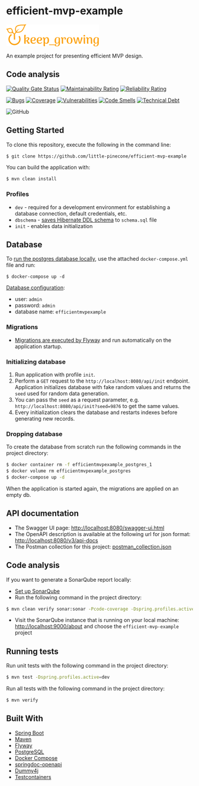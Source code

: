 # efficient-mvp-example

[![keep_growing logo](readme-images/logo_250x60.png)](https://keepgrowing.in/)

An example project for presenting efficient MVP design.

## Code analysis

[![Quality Gate Status](https://sonarcloud.io/api/project_badges/measure?project=little-pinecone_efficient-mvp-example&metric=alert_status)](https://sonarcloud.io/dashboard?id=little-pinecone_efficient-mvp-example)
[![Maintainability Rating](https://sonarcloud.io/api/project_badges/measure?project=little-pinecone_efficient-mvp-example&metric=sqale_rating)](https://sonarcloud.io/dashboard?id=little-pinecone_efficient-mvp-example)
[![Reliability Rating](https://sonarcloud.io/api/project_badges/measure?project=little-pinecone_efficient-mvp-example&metric=reliability_rating)](https://sonarcloud.io/dashboard?id=little-pinecone_efficient-mvp-example)

[![Bugs](https://sonarcloud.io/api/project_badges/measure?project=little-pinecone_efficient-mvp-example&metric=bugs)](https://sonarcloud.io/dashboard?id=little-pinecone_efficient-mvp-example)
[![Coverage](https://sonarcloud.io/api/project_badges/measure?project=little-pinecone_efficient-mvp-example&metric=coverage)](https://sonarcloud.io/dashboard?id=little-pinecone_efficient-mvp-example)
[![Vulnerabilities](https://sonarcloud.io/api/project_badges/measure?project=little-pinecone_efficient-mvp-example&metric=vulnerabilities)](https://sonarcloud.io/dashboard?id=little-pinecone_efficient-mvp-example)
[![Code Smells](https://sonarcloud.io/api/project_badges/measure?project=little-pinecone_efficient-mvp-example&metric=code_smells)](https://sonarcloud.io/dashboard?id=little-pinecone_efficient-mvp-example)
[![Technical Debt](https://sonarcloud.io/api/project_badges/measure?project=little-pinecone_efficient-mvp-example&metric=sqale_index)](https://sonarcloud.io/dashboard?id=little-pinecone_efficient-mvp-example)

![GitHub](https://img.shields.io/github/license/little-pinecone/efficient-mvp-example)

## Getting Started

To clone this repository, execute the following in the command line:

```bash
$ git clone https://github.com/little-pinecone/efficient-mvp-example
```

You can build the application with:

```bash
$ mvn clean install
```

### Profiles

* `dev` - required for a development environment for establishing a database connection, default credentials, etc.
* `dbschema` - [saves Hibernate DDL schema](https://keepgrowing.in/tools/save-hibernate-ddl-schema-to-a-file/)
  to `schema.sql` file
* `init` - enables data initialization

## Database

To [run the postgres database locally](https://keepgrowing.in/tools/set-up-a-postgresql-database-with-docker/), use the
attached `docker-compose.yml` file and run:

```
$ docker-compose up -d
```

[Database configuration](https://keepgrowing.in/java/springboot/add-a-postgresql-database-to-your-spring-boot-project/):

* user: `admin`
* password: `admin`
* database name: `efficientmvpexample`

### Migrations

* [Migrations are executed by Flyway](https://keepgrowing.in/java/springboot/add-flyway-migrations-to-your-spring-boot-project/)
  and run automatically on the application startup.

### Initializing database

1. Run application with profile `init`.
2. Perform a `GET` request to the `http://localhost:8080/api/init` endpoint. Application initializes database with fake
   random values and returns the `seed` used for random data generation.
3. You can pass the `seed` as a request parameter, e.g. `http://localhost:8080/api/init?seed=9876` to get the same
   values.
4. Every initialization clears the database and restarts indexes before generating new records.

### Dropping database

To create the database from scratch run the following commands in the project directory:

```bash
$ docker container rm -f efficientmvpexample_postgres_1 
$ docker volume rm efficientmvpexample_postgres
$ docker-compose up -d
```

When the application is started again, the migrations are applied on an empty db.

## API documentation

* The Swagger UI page: [http://localhost:8080/swagger-ui.html](http://localhost:8080/swagger-ui.html)
* The OpenAPI description is available at the following url for json
  format: [http://localhost:8080/v3/api-docs](http://localhost:8080/v3/api-docs)
* The Postman collection for this project: [postman_collection.json](postman/efficient-mvp-example.postman_collection.json)  

## Code analysis

If you want to generate a SonarQube report locally:

* [Set up SonarQube](https://keepgrowing.in/tools/boost-project-quality-with-sonarqube-local-code-analysis/)
* Run the following command in the project directory:

```bash
$ mvn clean verify sonar:sonar -Pcode-coverage -Dspring.profiles.active=dev
```

* Visit the SonarQube instance that is running on your local machine:
  [http://localhost:9000/about](http://localhost:9000/about) and choose the `efficient-mvp-example` project

## Running tests

Run unit tests with the following command in the project directory:

```bash
$ mvn test -Dspring.profiles.active=dev
```

Run all tests with the following command in the project directory:

```bash
$ mvn verify
```

## Built With

* [Spring Boot](https://spring.io/projects/spring-boot)
* [Maven](https://maven.apache.org/)
* [Flyway](https://flywaydb.org/)
* [PostgreSQL](https://www.postgresql.org/)
* [Docker Compose](https://docs.docker.com/compose/)
* [springdoc-openapi](https://springdoc.org/)
* [Dummy4j](https://daniel-frak.github.io/dummy4j/)
* [Testcontainers](https://www.testcontainers.org/)